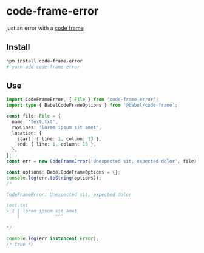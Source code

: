 # code-frame-error

just an error with a [code frame](https://babeljs.io/docs/en/babel-code-frame)

## Install

```bash
npm install code-frame-error
# yarn add code-frame-error
```

## Use

```ts
import CodeFrameError, { File } from 'code-frame-error';
import type { BabelCodeFrameOptions } from '@babel/code-frame';

const file: File = {
  name: 'text.txt',
  rawLines: 'lorem ipsum sit amet',
  location: {
    start: { line: 1, column: 13 },
    end: { line: 1, column: 16 },
  },
};
const err = new CodeFrameError('Unexpected sit, expected dolor', file);

const options: BabelCodeFrameOptions = {};
console.log(err.toString(options));
/*

CodeFrameError: Unexpected sit, expected dolor

text.txt
> 1 | lorem ipsum sit amet
    |             ^^^

*/

console.log(err instanceof Error);
/* true */
```
